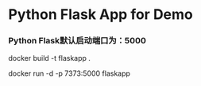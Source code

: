 # Python Flask App for Demo


### Python Flask默认启动端口为：5000

docker build -t flaskapp . 

docker run -d -p 7373:5000 flaskapp
